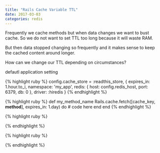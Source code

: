 ```yaml
---
title: "Rails Cache Variable TTL"
date: 2017-03-03
categories: redis
---
```


Frequently we cache methods but when data changes we want to bust cache.  So we do not want to set TTL too long because it will waste RAM.  

But then data stopped changing so frequently and it makes sense to keep the cached content around longer.  

How can we change our TTL depending on circumstances?  


defautl application setting

{% highlight ruby %}
  config.cache_store = :readthis_store, { expires_in: 1.hour.to_i, namespace: 'my_app', redis: { host: config.redis_host, port: 6379, db: 0 }, driver: :hiredis }
{% endhighlight %}


{% highlight ruby %}
def my_method_name
  Rails.cache.fetch([cache_key, __method__], expires_in: 1.day) do
    # code here
  end
end
{% endhighlight %}




{% highlight ruby %}

{% endhighlight %}


{% highlight ruby %}

{% endhighlight %}
